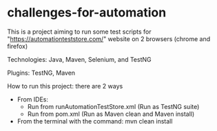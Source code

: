 # challenges-for-automation
This is a project aiming to run some test scripts for "https://automationteststore.com/" website on 2 browsers (chrome and firefox)

Technologies: Java, Maven, Selenium, and TestNG

Plugins: TestNG, Maven 

How to run this project: there are 2 ways
  - From IDEs:
      + Run from runAutomationTestStore.xml (Run as TestNG suite)
      + Run from pom.xml (Run as Maven clean and Maven install)
  - From the terminal with the command: mvn clean install

